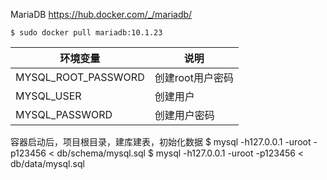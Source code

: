 MariaDB
https://hub.docker.com/_/mariadb/
```
$ sudo docker pull mariadb:10.1.23
```

环境变量 | 说明
--- | ---
MYSQL_ROOT_PASSWORD | 创建root用户密码
MYSQL_USER | 创建用户
MYSQL_PASSWORD | 创建用户密码


容器启动后，项目根目录，建库建表，初始化数据
$ mysql -h127.0.0.1 -uroot -p123456 < db/schema/mysql.sql
$ mysql -h127.0.0.1 -uroot -p123456 < db/data/mysql.sql

